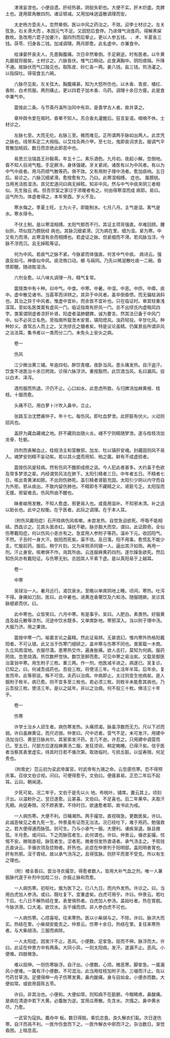 <!-- { "loadSidebar": true } -->
　　津液妄泄也。小便自遗。肝经热甚。阴挺失职也。大便不实。肝木炽盛。克脾土也。遂用犀角散四剂。诸证顿减。又用加味逍遥散调理而安。

　　太史杨方壶夫人。忽然晕倒。医以中风之药治之。不效。迎李士材诊之。左关弦急。右关滑大而 。本因元气不足。又因怒后食停。乃进理气消食药。得解黑屎数枚。急改用六君子加姜汁。服四剂而后晕止。更以人参五钱。 、术、半夏各三钱。茯苓、归身各二钱。加减调理。两月即愈。此名虚中。亦兼食中。

　　给谏晏怀泉夫人。先患胸腹痛。次日卒然晕倒。手足厥逆。时有医者。以牛黄丸磨就将服矣。士材诊之。六脉皆伏。惟气口稍动。此食满胸中。阴阳痞隔。升降不通。故脉伏而气口独见也。取陈皮、砂仁各一两。姜八钱。盐三钱。煎汤灌之。以指探吐。得宿食五六碗。

　　六脉尽见矣。左关弦大。胸腹痛甚。知为大怒所伤也。以木香、青皮、橘红、香附、白术煎服。两剂痛止。更以四君子加木香、乌药。调理十余日方瘥。此是食中兼气中。

　　震按此二条。与节斋丹溪所治同中有异。是善学古人者。故并录之。

　　章仲舆令爱在阁时。昏晕不知人。苏合香丸灌醒后。狂言妄语。喃喃不休。士材诊之。

　　左脉七至。大而无伦。右脉三至。微而难见。正所谓两手脉如出两人。此祟凭之脉也。线带系定二大拇指。以艾炷灸两介甲。至七壮。鬼即哀词求去。服调气平胃散加桃奴。数日而祟绝此即恶中也。

　　易思兰治瑞昌王孙毅斋。年五十二。素乐酒色。九月初。夜起小解。忽倒地。昏不知人目闭气粗。手足厥冷。身体强硬。牙关紧闭。诸医有以为中风者。有以为中气中痰者。用乌药顺气散等药。俱不效。又有用附子理中汤者。愈加痰响。五日后。易诊之。六脉沉细紧滑。愈按愈有力。乃曰。此寒湿相搏。 症也。 属膀胱。当用羌活胜湿汤。其兄宏道问曰病无掉眩。知非中风。然与中气中痰夹阴三者相似。先生独云 病。但吾宗室之家过于浓暧者有之。何由得寒湿而成 病耶。易曰。运气所为。体虚者得之。本年癸酉。岁火不及。

　　寒水侮之。季夏土旺。土为火子。即能制水。七月八月。主气是湿。客气是水。寒水得令。

　　不伏土制。是以寒湿相搏。太阳气郁而不行。其证主项背强直。卒难回顾。腰似折。项似拔乃膀胱经 病也。其脉沉细紧滑。沉为病在里。细为湿。紧为寒。中又有力而滑。此寒湿有余而相搏也。若虚证之脉。但紧细而不滑。若风脉当浮。今脉不浮而沉。且无掉眩等证。

　　何为中风。若痰气之脉不紧。今脉紧而体强直。何言中气中痰。 病诗云。强直反如弓。神昏似中风。痰流唇口动。螈 与痫同。乃先以稀涎散吐痰一二碗。昏愦即醒。随进胜湿汤。

　　六剂全愈。以八味丸调理一月。精气复常。

　　震按类中有十种。曰中气。中食。中寒。中暑。中湿。中恶。中痧。中瘴。痰中。虚中散见诸书。当荟萃而详辨之。其异于中风者。虽卒倒昏愦。而无偏枯涡斜也。其治之异于中风者。惟虚中宜补。而余皆不宜补也。只在临证时。审其轻重浅深耳。至如名医类案有虚风一门。临证指南有肝风一门。总不出缪氏内虚暗风四字。类案谓阴虚者凉肝补肾。阳虚者温肺健脾。诚为要言。然其法已备于中风门中。似不必另立名色。至指南所载泄木安胃。镇阳熄风。浊药轻投。辛甘化风。种种妙义。直驾古人而上之。又洗缪氏之髓者矣。特是议论虽精。仍属景岳所谓非风之治法耳。集书者以一类而分二门。未免头上安头之病。

　　卷一

　　伤风

　　江少微治黄三辅。年逾四旬。醉饮青楼。夜卧当风。患头痛发热。自汗盗汗。饮食不进医治十余日罔效。诊得六脉浮洪。重按豁然。此饮酒当风。名曰漏风。投以白术、泽泻。

　　酒煎服而热退。汗仍不止。心口如水。此思虑所致。与归脾汤加麻黄根、桂枝。十服而愈。

　　头痛不已。用白萝卜汁吹入鼻中。立止。

　　张路玉治沈懋甫仲子。年十七。每伤风。即吐血梦泄。此肝脏有伏火。火动则招风也。

　　盖肝为藏血藏魂之地。肝不藏则血随火炎。魂不宁则精随梦泄。遂与桂枝汤加龙骨、牡蛎。

　　四剂而表解血止。桂枝汤主和营散邪。加龙、牡以镇肝安魂。封藏固则风不易入。魂梦安则精不妄动矣。若以其火盛而用知、柏之属。鲜有不成虚损者。

　　震按伤风是轻病。然有伤风不醒即成痨之说。今人犯此者甚多。大约喜于色欲及常多梦泄之辈。内经谓劳风法在肺下。太阳引精者三日。中年者五日。不精者七日。咳出青黄涕如脓。不出则伤肺死。盖引精者肾脏充固。太阳引少阴以内守而自为外拒。邪从痰出。不致内留伤肺也。不精即冬不藏精之义。肾脏亏乏。太阳馁而无援。邪留难去。伤风所由不醒也。

　　昧者峻用发散。不知人愈虚。邪更易入也。或竟用滋补。不知邪未清。补之适以助长也。此中之权衡。在于医者。此际之调理。在于本人耳。

　　〔附伤风戴阳症〕石开晓病伤风咳嗽。未尝发热。自觉急迫欲死。呼吸不能相续。西昌诊之。见其头面赤红。躁扰不歇。脉亦豁大而空。谓曰。此证颇奇。全似伤寒戴阳症。何以伤风小恙亦有之。急宜用人参附子等药。温补下元。收回阳气。不然。子丑时一身大汗。脱阳而死矣。渠不信。及日落。阳不用事。愈慌乱不能少支。忙服前药。服后。稍宁片刻。又为床侧添同寝一人。逼出其汗如雨。再用一剂。汗止身安。咳嗽俱不作。询其所由。云连服麻黄药四剂。遂尔躁急欲死。然后知伤风亦有戴阳证。与伤寒无别。总因其人平素下虚。是以真阳易于上越耳。

　　卷一

　　中寒

　　吴球治一人。暑月远行。渴饮泉水。至晚以单席阴地上睡。顷间。寒热。吐泻不得。身痛如刀刮。医曰。此中暑也。进黄连香薷饮及六和汤。随服随厥。吴诊其脉细紧而伏。曰。

　　此中寒也。众皆笑曰。六月中寒。有是事乎。吴曰。人肥白。素畏热。好服黄连及益元散等凉剂。况途中饮水既多。又单席卧地。寒邪深入。当以附子理中汤。大服乃济。用之果效。

　　震按中寒一门。喻嘉言论之最精。然此证易辨。无甚诡幻。惟内寒外热格阳戴阳者。不可认错。此又当于伤寒门细研之。盖中寒与伤寒不同也。类案载一木商。久立风雨湿地。衣服尽濡。患寒热交作。遍身胀痛。欲人击打。莫知为何病。服药罔效。忽思烧酒。热饮数杯觉快。数饮至醉而愈。可见中寒之易治矣。又载吴御医治富翁中寒。用生附子三枚。重三两。作一剂。他医减半进之。病遂已。吴复诊。已知之。曰。何减吾成药也。吾投三枚。将使活三年。今止活年半耳。后年余。复发而卒。此等邪说。殊不可信。夫药以治病。中病即止。太过则变生他病矣。是人服附子枚半。病已愈。则不宜多至三枚也。若必须三枚。则枚半未能愈其病也。乃云吾投三枚。使活三年。是以之延年。非以之治病。何不投三十枚。俾活三十年乎。

　　卷一

　　伤寒

　　许学士治乡人邱生者。病伤寒发热。头痛烦渴。脉虽浮数而无力。尺以下迟而弱。许曰虽麻黄证。而尺迟弱。仲景曰。尺中迟者。营气不足。未可发汗。用建中汤加当归、黄翌日脉尚尔。其家索发汗药。言几不逊。许忍之。只用建中调营而已。至五日。尺部方应遂投麻黄汤二服。发狂须臾。稍定略睡。已得汗矣。信乎医者当察其表里虚实。待其时日若不循次第。取效临时。亏损五脏。以促寿限。何足贵也。

　　〔附南史〕范云初为梁武帝属官。时武帝有九锡之命。云忽感伤寒。恐不得预庆事。召徐文伯诊视。问曰。可便得愈乎。文伯曰。便瘥甚易。正恐二年后不起耳。云曰。朝闻道。

　　夕死可矣。况二年乎。文伯于是先以火 地。布桃叶。铺席。置云其上。顷刻汗出。以温粉扑之。翌日遂愈。云甚喜。文伯曰。不足喜也。后二年果卒。夫取汗先期。尚促寿限。况不顾表里。不待时日。欲速愈者耶。故书此为戒。

　　一人病伤寒。大便不利。日晡潮热。两手撮空。直视喘急。更数医矣。许曰。此诚恶候见之者九死一生。仲景虽有证而无治法。况已经吐下。难于用药。勉强救之。若大便得通而脉弦。则可生。乃与小承气一服。大便利。诸疾渐退。脉且微弦。半月愈。或问曰。下之而脉弦者生。此何谓也。许曰。仲景云。循衣妄撮。怵惕不安。微喘直视。脉弦者生。涩者死。微者但发热谵语者。承气汤主之。予观钱氏直诀云。手循衣领及捻物者。肝热也。此症在仲景列于阳明部。盖阳明者胃也。肝有热邪。淫于胃经。故以承气汤泻之。且得弦脉。则肝平而胃不受克。所以有生之理也。

　　〔附〕楼全善曰。尝治寻衣撮空。得愈者数人。皆用大补气血之剂。唯一人兼 振脉代遂于补剂中加桂二分。亦振止脉和而愈。

　　一人病伤寒。初呕吐。俄为医下之。已八九日。而内外发热。许诊之。曰。当用白虎加人参汤。或曰。既吐复下。宜重虚矣。白虎可用乎。许曰。仲景云。若吐下后。七八日不解热结在里。表里俱热者。白虎加人参汤。盖始吐者。热在胃脘。今脉洪滑。口大渴。欲饮水。舌干燥而烦。非人参白虎不可也。

　　一人病伤寒。心烦喜呕。往来寒热。医以小柴胡与之。不除。许曰。脉洪大而实。热结在里。小柴胡安能去之。仲景云。伤寒十余日。热结在里。复往来寒热者。与大柴胡汤。三服而病除。

　　一人太阳症。因发汗不止。恶风。小便数。足挛急。屈而不伸。脉浮而大。许曰。此证在仲景方中有两条。大同小异。一则太阳病。发汗。遂漏不止。恶风。小便难。四肢微急。

　　难以屈伸。一则伤寒脉浮。自汗出。小便数。心烦。微恶寒。脚挛急。一属漏风小便难。一属有汗小便数。不可混治。此当用桂枝加附子汤。三啜而汗止。佐以芍药甘草汤。足便得伸一舟子伤寒发黄。鼻内酸痛。身与目如金。小便赤而数。大便如常。或欲用茵陈五苓。

　　许曰。非其治也。小便和。大便如常。则知病不在脏腑。今眼睛疼。鼻酸痛。是病在清道中若下大黄。必腹胀为逆。宜用瓜蒂散。先含水。次搐之。鼻中黄水尽。乃愈。

　　一武官为寇执。置舟中 板。数日得脱。乘饥恣食。良久解衣扪虱。次日遂伤寒。自汗而鬲不利。一医作伤食而下之。一医作解衣中邪而汗之。杂治数日。渐觉昏困。上喘息高。


